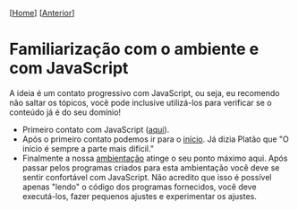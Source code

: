 \[[Home](https://github.com/kyriosdata/js)\] \[[Anterior](ambiente.md)\]

# Familiarização com o ambiente e com JavaScript

A ideia é um contato progressivo com JavaScript, ou seja, eu recomendo não saltar os tópicos, você pode inclusive utilizá-los para verificar se o conteúdo já é do seu domínio!

- Primeiro contato com JavaScript ([aqui](../topicos/primeiro)). 
- Após o primeiro contato podemos ir para o [início](../topicos/inicio). Já dizia Platão que "O início é sempre a parte mais difícil."
- Finalmente a nossa [ambientação](../topicos/ambientacao) atinge o seu ponto máximo aqui. Após passar pelos programas criados para esta ambientação você deve se sentir confortável com JavaScript. Não acredito que isso é possível apenas "lendo" o código dos programas fornecidos, você deve executá-los, fazer pequenos ajustes e experimentar os ajustes.

